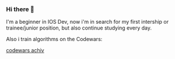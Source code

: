 ### Hi there 👋

I'm a beginner in IOS Dev, now i'm in search for my first intership or trainee/junior position, but also continue studying every day.


Also i train algorithms on the Codewars: 

[codewars achiv](https://www.codewars.com/users/Teoden/badges/large)

<!--
**Frodoname/Frodoname** is a ✨ _special_ ✨ repository because its `README.md` (this file) appears on your GitHub profile.

Here are some ideas to get you started:

- 🔭 I’m currently working on ...
- 🌱 I’m currently learning ...
- 👯 I’m looking to collaborate on ...
- 🤔 I’m looking for help with ...
- 💬 Ask me about ...
- 📫 How to reach me: ...
- 😄 Pronouns: ...
- ⚡ Fun fact: ...
-->
